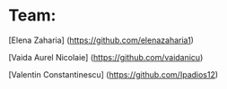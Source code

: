 # Team:

[Elena Zaharia]
(https://github.com/elenazaharia1)

[Vaida Aurel Nicolaie]
(https://github.com/vaidanicu)

[Valentin Constantinescu]
(https://github.com/Ipadios12)